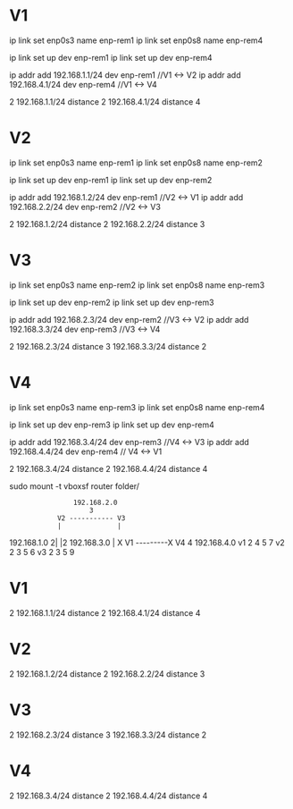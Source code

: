 # V1
ip link set enp0s3 name enp-rem1
ip link set enp0s8 name enp-rem4

ip link set up dev enp-rem1
ip link set up dev enp-rem4

ip addr add 192.168.1.1/24 dev enp-rem1    //V1 <-> V2
ip addr add 192.168.4.1/24 dev enp-rem4  //V1 <-> V4

2
192.168.1.1/24 distance 2
192.168.4.1/24 distance 4

# V2

ip link set enp0s3 name enp-rem1
ip link set enp0s8 name enp-rem2

ip link set up dev enp-rem1
ip link set up dev enp-rem2

ip addr add 192.168.1.2/24 dev enp-rem1 //V2 <-> V1
ip addr add 192.168.2.2/24 dev enp-rem2 //V2 <-> V3

2
192.168.1.2/24 distance 2
192.168.2.2/24 distance 3

# V3

ip link set enp0s3 name enp-rem2
ip link set enp0s8 name enp-rem3

ip link set up dev enp-rem2
ip link set up dev enp-rem3

ip addr add 192.168.2.3/24 dev enp-rem2 //V3 <-> V2
ip addr add 192.168.3.3/24 dev enp-rem3 //V3 <-> V4

2
192.168.2.3/24 distance 3
192.168.3.3/24 distance 2

# V4

ip link set enp0s3 name enp-rem3
ip link set enp0s8 name enp-rem4

ip link set up dev enp-rem3
ip link set up dev enp-rem4

ip addr add 192.168.3.4/24 dev enp-rem3 //V4 <-> V3
ip addr add 192.168.4.4/24 dev enp-rem4  // V4 <-> V1

2
192.168.3.4/24 distance 2
192.168.4.4/24 distance 4


 sudo mount -t vboxsf router folder/


                    192.168.2.0
                        3
                V2 ----------- V3
                |              |
  192.168.1.0  2|              |2  192.168.3.0
                |              X 
                V1 ---------X  V4
                        4
                  192.168.4.0
v1 2 4 5 7
v2 2 3 5 6
v3 2 3 5 9

# V1
2
192.168.1.1/24 distance 2
192.168.4.1/24 distance 4
# V2
2
192.168.1.2/24 distance 2
192.168.2.2/24 distance 3
# V3
2
192.168.2.3/24 distance 3
192.168.3.3/24 distance 2
# V4
2
192.168.3.4/24 distance 2
192.168.4.4/24 distance 4